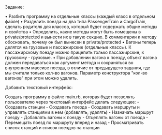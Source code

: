 Задание:

•	Разбить программу на отдельные классы (каждый класс в отдельном файле)
•	Разделить поезда на два типа PassengerTrain и CargoTrain, 
	сделать родителя для классов, который будет содержать общие методы и свойства
•	Определить, какие методы могут быть помещены в private/protected 
	и вынести их в такую секцию. В комментарии к методу обосновать, 
	почему он был вынесен в private/protected
•	Вагоны теперь делятся на грузовые и пассажирские (отдельные классы). 
	К пассажирскому поезду можно прицепить только пассажирские, к грузовому - грузовые. 
•	При добавлении вагона к поезду, объект вагона должен передаваться как аргумент метода 
	и сохраняться во внутреннем массиве поезда, в отличие от предыдущего задания, 
	где мы считали только кол-во вагонов. Параметр конструктора "кол-во вагонов" 
	при этом можно удалить.

Добавить текстовый интерфейс:

Создать программу в файле main.rb, которая будет позволять пользователю 
через текстовый интерфейс делать следующее:
     - Создавать станции
     - Создавать поезда
     - Создавать маршруты и управлять станциями в нем (добавлять, удалять)
     - Назначать маршрут поезду
     - Добавлять вагоны к поезду
     - Отцеплять вагоны от поезда
     - Перемещать поезд по маршруту вперед и назад
     - Просматривать список станций и список поездов на станции
